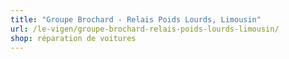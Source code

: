 ```yaml
---
title: "Groupe Brochard - Relais Poids Lourds, Limousin"
url: /le-vigen/groupe-brochard-relais-poids-lourds-limousin/
shop: réparation de voitures
---
```

